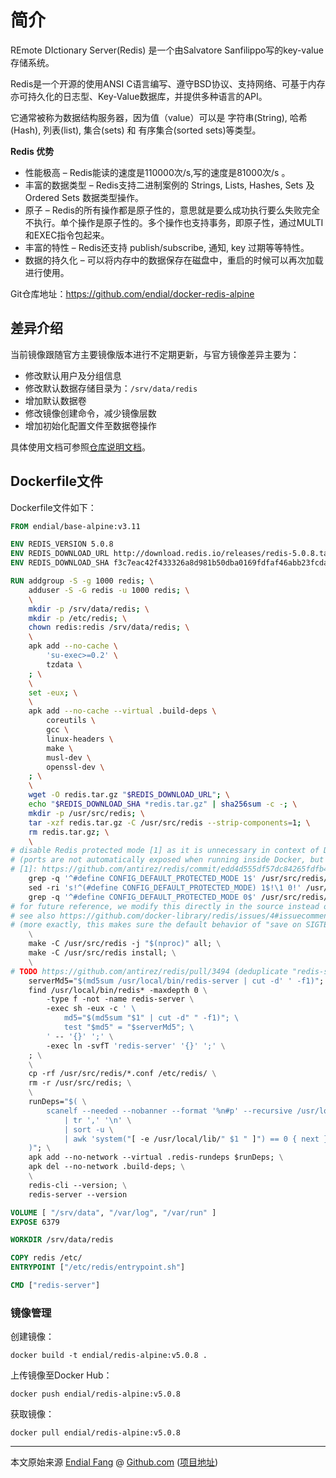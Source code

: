 # 简介

REmote DIctionary Server(Redis) 是一个由Salvatore Sanfilippo写的key-value存储系统。

Redis是一个开源的使用ANSI C语言编写、遵守BSD协议、支持网络、可基于内存亦可持久化的日志型、Key-Value数据库，并提供多种语言的API。

它通常被称为数据结构服务器，因为值（value）可以是 字符串(String), 哈希(Hash), 列表(list), 集合(sets) 和 有序集合(sorted sets)等类型。

**Redis 优势**

- 性能极高 – Redis能读的速度是110000次/s,写的速度是81000次/s 。
- 丰富的数据类型 – Redis支持二进制案例的 Strings, Lists, Hashes, Sets 及 Ordered Sets 数据类型操作。
- 原子 – Redis的所有操作都是原子性的，意思就是要么成功执行要么失败完全不执行。单个操作是原子性的。多个操作也支持事务，即原子性，通过MULTI和EXEC指令包起来。
- 丰富的特性 – Redis还支持 publish/subscribe, 通知, key 过期等等特性。
- 数据的持久化 – 可以将内存中的数据保存在磁盘中，重启的时候可以再次加载进行使用。



Git仓库地址：https://github.com/endial/docker-redis-alpine



## 差异介绍

当前镜像跟随官方主要镜像版本进行不定期更新，与官方镜像差异主要为：

- 修改默认用户及分组信息
- 修改默认数据存储目录为：`/srv/data/redis`
- 增加默认数据卷
- 修改镜像创建命令，减少镜像层数
- 增加初始化配置文件至数据卷操作

具体使用文档可参照[仓库说明文档](https://github.com/endial/docker-redis-alpine/README.md)。



## Dockerfile文件

Dockerfile文件如下：

```dockerfile
FROM endial/base-alpine:v3.11

ENV REDIS_VERSION 5.0.8
ENV REDIS_DOWNLOAD_URL http://download.redis.io/releases/redis-5.0.8.tar.gz
ENV REDIS_DOWNLOAD_SHA f3c7eac42f433326a8d981b50dba0169fdfaf46abb23fcda2f933a7552ee4ed7

RUN addgroup -S -g 1000 redis; \
	adduser -S -G redis -u 1000 redis; \
	\
	mkdir -p /srv/data/redis; \
	mkdir -p /etc/redis; \
	chown redis:redis /srv/data/redis; \
	\
	apk add --no-cache \
		'su-exec>=0.2' \
		tzdata \
	; \
	\
	set -eux; \
	\
	apk add --no-cache --virtual .build-deps \
		coreutils \
		gcc \
		linux-headers \
		make \
		musl-dev \
		openssl-dev \
	; \
	\
	wget -O redis.tar.gz "$REDIS_DOWNLOAD_URL"; \
	echo "$REDIS_DOWNLOAD_SHA *redis.tar.gz" | sha256sum -c -; \
	mkdir -p /usr/src/redis; \
	tar -xzf redis.tar.gz -C /usr/src/redis --strip-components=1; \
	rm redis.tar.gz; \
	\
# disable Redis protected mode [1] as it is unnecessary in context of Docker
# (ports are not automatically exposed when running inside Docker, but rather explicitly by specifying -p / -P)
# [1]: https://github.com/antirez/redis/commit/edd4d555df57dc84265fdfb4ef59a4678832f6da
	grep -q '^#define CONFIG_DEFAULT_PROTECTED_MODE 1$' /usr/src/redis/src/server.h; \
	sed -ri 's!^(#define CONFIG_DEFAULT_PROTECTED_MODE) 1$!\1 0!' /usr/src/redis/src/server.h; \
	grep -q '^#define CONFIG_DEFAULT_PROTECTED_MODE 0$' /usr/src/redis/src/server.h; \
# for future reference, we modify this directly in the source instead of just supplying a default configuration flag because apparently "if you specify any argument to redis-server, [it assumes] you are going to specify everything"
# see also https://github.com/docker-library/redis/issues/4#issuecomment-50780840
# (more exactly, this makes sure the default behavior of "save on SIGTERM" stays functional by default)
	\
	make -C /usr/src/redis -j "$(nproc)" all; \
	make -C /usr/src/redis install; \
	\
# TODO https://github.com/antirez/redis/pull/3494 (deduplicate "redis-server" copies)
	serverMd5="$(md5sum /usr/local/bin/redis-server | cut -d' ' -f1)"; export serverMd5; \
	find /usr/local/bin/redis* -maxdepth 0 \
		-type f -not -name redis-server \
		-exec sh -eux -c ' \
			md5="$(md5sum "$1" | cut -d" " -f1)"; \
			test "$md5" = "$serverMd5"; \
		' -- '{}' ';' \
		-exec ln -svfT 'redis-server' '{}' ';' \
	; \
	\
	cp -rf /usr/src/redis/*.conf /etc/redis/ \
	rm -r /usr/src/redis; \
	\
	runDeps="$( \
		scanelf --needed --nobanner --format '%n#p' --recursive /usr/local \
			| tr ',' '\n' \
			| sort -u \
			| awk 'system("[ -e /usr/local/lib/" $1 " ]") == 0 { next } { print "so:" $1 }' \
	)"; \
	apk add --no-network --virtual .redis-rundeps $runDeps; \
	apk del --no-network .build-deps; \
	\
	redis-cli --version; \
	redis-server --version

VOLUME [ "/srv/data", "/var/log", "/var/run" ]
EXPOSE 6379

WORKDIR /srv/data/redis

COPY redis /etc/
ENTRYPOINT ["/etc/redis/entrypoint.sh"]

CMD ["redis-server"]
```



### 镜像管理

创建镜像：

```shell
docker build -t endial/redis-alpine:v5.0.8 .
```



上传镜像至Docker Hub：

```shell
docker push endial/redis-alpine:v5.0.8
```



获取镜像：

```shell
docker pull endial/redis-alpine:v5.0.8
```





----

本文原始来源 [Endial Fang](https://github.com/endial) @ [Github.com](https://github.com) ([项目地址](https://github.com/endial/studylife.git))

